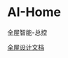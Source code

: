 # AI-Home
全屋智能-总控

[全屋设计文档](https://docs.google.com/document/d/1T6A_X5BED1djjqjPqDTjnXFwwt2Tb9Ad01eOdSAC83g/edit?usp=sharing)
